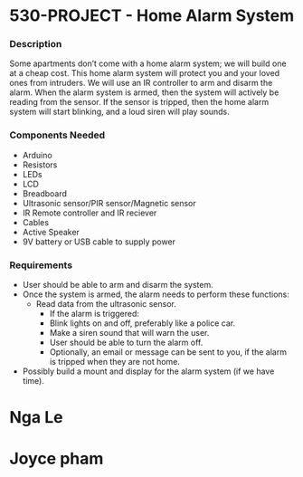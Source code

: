 # 530-PROJECT - Home Alarm System

### Description
Some apartments don’t come with a home alarm system; we will build one at a cheap cost. This home alarm system will protect you and your loved ones from intruders. We will use an IR controller to arm and disarm the alarm. When the alarm system is armed, then the system will actively be reading from the sensor. If the sensor is tripped, then the home alarm system will start blinking, and a loud siren will play sounds.  

### Components Needed
-	Arduino
-	Resistors
-	LEDs
-	LCD
-	Breadboard
-	Ultrasonic sensor/PIR sensor/Magnetic sensor
-	IR Remote controller and IR reciever
-	Cables
-	Active Speaker
-	9V battery or USB cable to supply power

### Requirements
- User should be able to arm and disarm the system.
- Once the system is armed, the alarm needs to perform these functions:
  - Read data from the ultrasonic sensor.
    -  If the alarm is triggered:
      -  Blink lights on and off, preferably like a police car.
      -  Make a siren sound that will warn the user.
      -  User should be able to turn the alarm off.
      -  Optionally, an email or message can be sent to you, if the alarm is tripped when they are not home.
-  Possibly build a mount and display for the alarm system (if we have time).

# Nga Le
# Joyce pham
